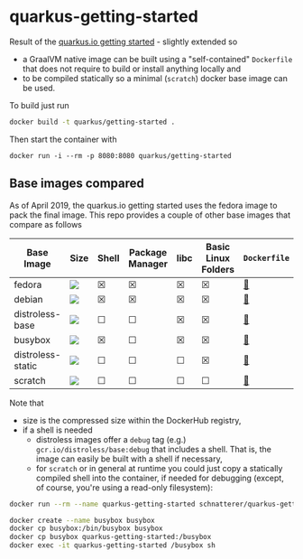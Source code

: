 # quarkus-getting-started

Result of the [quarkus.io getting started](https://quarkus.io/get-started/) - slightly extended so 

* a GraalVM native image can be built using a "self-contained" `Dockerfile` that does not require to build or install 
  anything locally and
* to be compiled statically so a minimal (`scratch`) docker base image can be used.

To build just run

```bash
docker build -t quarkus/getting-started .
```

Then start the container with

```
docker run -i --rm -p 8080:8080 quarkus/getting-started
```

## Base images compared

As of April 2019, the quarkus.io getting started uses the fedora image to pack the final image. 
This repo provides a couple of other base images that compare as follows

| Base Image | Size | Shell | Package Manager | libc | Basic Linux Folders | `Dockerfile` | 
|---|---|---|---|---| ---| ---|
| fedora | [![](https://images.microbadger.com/badges/image/schnatterer/quarkus-getting-started:fedora.svg)](https://hub.docker.com/r/schnatterer/quarkus-getting-started/tags) | ☒ | ☒ | ☒ | ☒ | [📄](https://github.com/schnatterer/quarkus-getting-started/blob/88a012521f667581c55d62873cbfa2d2313a5999/Dockerfile) | 
| debian | [![](https://images.microbadger.com/badges/image/schnatterer/quarkus-getting-started:debian.svg)](https://hub.docker.com/r/schnatterer/quarkus-getting-started/tags) | ☒ | ☒ | ☒ | ☒ | [📄](https://github.com/schnatterer/quarkus-getting-started/blob/c2576a08c9f167cf1d42c3bf79d164e89e493664/Dockerfile) | 
| distroless-base | [![](https://images.microbadger.com/badges/image/schnatterer/quarkus-getting-started:distroless-base.svg)](https://hub.docker.com/r/schnatterer/quarkus-getting-started/tags) | ☐ | ☐ | ☒ | ☒ | [📄](https://github.com/schnatterer/quarkus-getting-started/blob/38f71f595ea4c41ce8f552f58737ae0ca8c3e5da/Dockerfile) |
| busybox | [![](https://images.microbadger.com/badges/image/schnatterer/quarkus-getting-started:busybox.svg)](https://hub.docker.com/r/schnatterer/quarkus-getting-started/tags) | ☒ | ☐ | ☒ | ☒ | [📄](https://github.com/schnatterer/quarkus-getting-started/blob/cb5ed180715ab8557ed006498691827320d35761/Dockerfile) |
| distroless-static | [![](https://images.microbadger.com/badges/image/schnatterer/quarkus-getting-started:distroless-static.svg)](https://hub.docker.com/r/schnatterer/quarkus-getting-started/tags) | ☐ | ☐ | ☐ | ☒ | [📄](https://github.com/schnatterer/quarkus-getting-started/blob/bbb7295f45260511630324cc753c00ae50182997/Dockerfile) |
| scratch | [![](https://images.microbadger.com/badges/image/schnatterer/quarkus-getting-started:scratch.svg)](https://hub.docker.com/r/schnatterer/quarkus-getting-started/tags) | ☐ | ☐ | ☐ | ☐ | [📄](https://github.com/schnatterer/quarkus-getting-started/blob/2b63e8f102a449c230d42729aa4e20783dafa86e/Dockerfile) |

Note that 

* size is the compressed size within the DockerHub registry,
* if a shell is needed
    * distroless images offer a `debug` tag (e.g.) `gcr.io/distroless/base:debug` that includes a shell. That is, the 
      image can easily be built with a shell if necessary,
    * for `scratch` or in general at runtime you could just copy a statically compiled shell into the container, if 
      needed for debugging (except, of course, you're using a read-only filesystem):
  
```bash
docker run --rm --name quarkus-getting-started schnatterer/quarkus-getting-started

docker create --name busybox busybox
docker cp busybox:/bin/busybox busybox
docker cp busybox quarkus-getting-started:/busybox
docker exec -it quarkus-getting-started /busybox sh
```